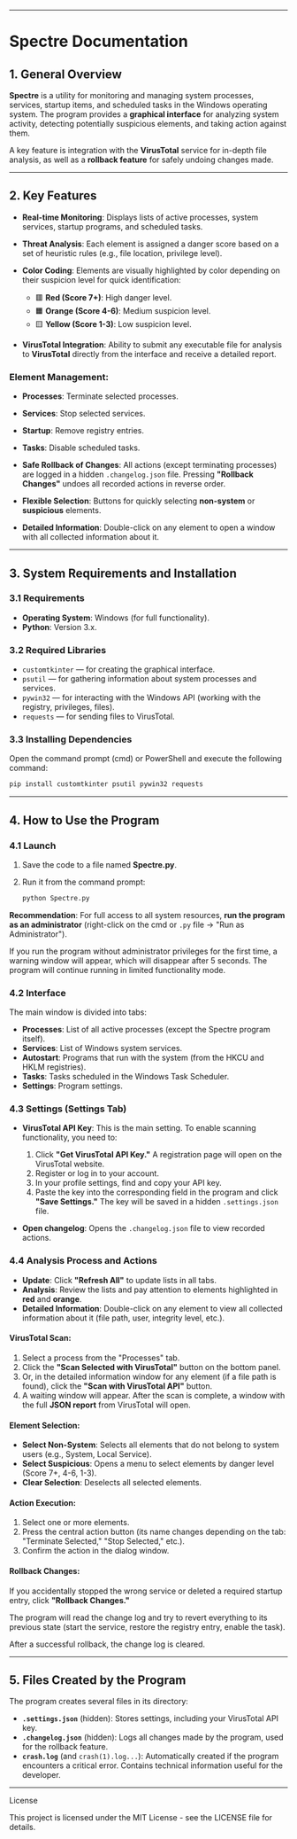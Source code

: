 
---

# **Spectre Documentation**

## 1. General Overview

**Spectre** is a utility for monitoring and managing system processes, services, startup items, and scheduled tasks in the Windows operating system. The program provides a **graphical interface** for analyzing system activity, detecting potentially suspicious elements, and taking action against them.

A key feature is integration with the **VirusTotal** service for in-depth file analysis, as well as a **rollback feature** for safely undoing changes made.

---

## 2. Key Features

* **Real-time Monitoring**: Displays lists of active processes, system services, startup programs, and scheduled tasks.

* **Threat Analysis**: Each element is assigned a danger score based on a set of heuristic rules (e.g., file location, privilege level).

* **Color Coding**: Elements are visually highlighted by color depending on their suspicion level for quick identification:

  * 🟥 **Red (Score 7+)**: High danger level.
  * 🟧 **Orange (Score 4-6)**: Medium suspicion level.
  * 🟨 **Yellow (Score 1-3)**: Low suspicion level.

* **VirusTotal Integration**: Ability to submit any executable file for analysis to **VirusTotal** directly from the interface and receive a detailed report.

### **Element Management**:

* **Processes**: Terminate selected processes.

* **Services**: Stop selected services.

* **Startup**: Remove registry entries.

* **Tasks**: Disable scheduled tasks.

* **Safe Rollback of Changes**: All actions (except terminating processes) are logged in a hidden `.changelog.json` file. Pressing **"Rollback Changes"** undoes all recorded actions in reverse order.

* **Flexible Selection**: Buttons for quickly selecting **non-system** or **suspicious** elements.

* **Detailed Information**: Double-click on any element to open a window with all collected information about it.

---

## 3. System Requirements and Installation

### 3.1 Requirements

* **Operating System**: Windows (for full functionality).
* **Python**: Version 3.x.

### 3.2 Required Libraries

* `customtkinter` — for creating the graphical interface.
* `psutil` — for gathering information about system processes and services.
* `pywin32` — for interacting with the Windows API (working with the registry, privileges, files).
* `requests` — for sending files to VirusTotal.

### 3.3 Installing Dependencies

Open the command prompt (cmd) or PowerShell and execute the following command:

```bash
pip install customtkinter psutil pywin32 requests
```

---

## 4. How to Use the Program

### 4.1 Launch

1. Save the code to a file named **Spectre.py**.
2. Run it from the command prompt:

   ```bash
   python Spectre.py
   ```

**Recommendation**: For full access to all system resources, **run the program as an administrator** (right-click on the cmd or `.py` file → "Run as Administrator").

If you run the program without administrator privileges for the first time, a warning window will appear, which will disappear after 5 seconds. The program will continue running in limited functionality mode.

### 4.2 Interface

The main window is divided into tabs:

* **Processes**: List of all active processes (except the Spectre program itself).
* **Services**: List of Windows system services.
* **Autostart**: Programs that run with the system (from the HKCU and HKLM registries).
* **Tasks**: Tasks scheduled in the Windows Task Scheduler.
* **Settings**: Program settings.

### 4.3 Settings (Settings Tab)

* **VirusTotal API Key**: This is the main setting. To enable scanning functionality, you need to:

  1. Click **"Get VirusTotal API Key."** A registration page will open on the VirusTotal website.
  2. Register or log in to your account.
  3. In your profile settings, find and copy your API key.
  4. Paste the key into the corresponding field in the program and click **"Save Settings."** The key will be saved in a hidden `.settings.json` file.

* **Open changelog**: Opens the `.changelog.json` file to view recorded actions.

### 4.4 Analysis Process and Actions

* **Update**: Click **"Refresh All"** to update lists in all tabs.
* **Analysis**: Review the lists and pay attention to elements highlighted in **red** and **orange**.
* **Detailed Information**: Double-click on any element to view all collected information about it (file path, user, integrity level, etc.).

#### VirusTotal Scan:

1. Select a process from the "Processes" tab.
2. Click the **"Scan Selected with VirusTotal"** button on the bottom panel.
3. Or, in the detailed information window for any element (if a file path is found), click the **"Scan with VirusTotal API"** button.
4. A waiting window will appear. After the scan is complete, a window with the full **JSON report** from VirusTotal will open.

#### Element Selection:

* **Select Non-System**: Selects all elements that do not belong to system users (e.g., System, Local Service).
* **Select Suspicious**: Opens a menu to select elements by danger level (Score 7+, 4-6, 1-3).
* **Clear Selection**: Deselects all selected elements.

#### Action Execution:

1. Select one or more elements.
2. Press the central action button (its name changes depending on the tab: "Terminate Selected," "Stop Selected," etc.).
3. Confirm the action in the dialog window.

#### Rollback Changes:

If you accidentally stopped the wrong service or deleted a required startup entry, click **"Rollback Changes."**

The program will read the change log and try to revert everything to its previous state (start the service, restore the registry entry, enable the task).

After a successful rollback, the change log is cleared.

---

## 5. Files Created by the Program

The program creates several files in its directory:

* **`.settings.json`** (hidden): Stores settings, including your VirusTotal API key.
* **`.changelog.json`** (hidden): Logs all changes made by the program, used for the rollback feature.
* **`crash.log`** (and `crash(1).log...`): Automatically created if the program encounters a critical error. Contains technical information useful for the developer.

---

License

This project is licensed under the MIT License - see the LICENSE file for details.
